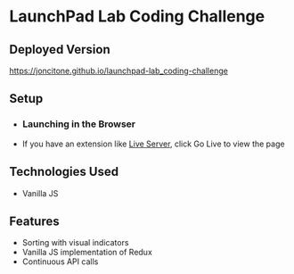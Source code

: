 # LaunchPad Lab Coding Challenge

## Deployed Version

https://joncitone.github.io/launchpad-lab_coding-challenge

## Setup

- ### Launching in the Browser
- If you have an extension like [Live Server](https://github.com/ritwickdey/vscode-live-server), click Go Live to view the page

## Technologies Used

- Vanilla JS

## Features

- Sorting with visual indicators
- Vanilla JS implementation of Redux
- Continuous API calls
